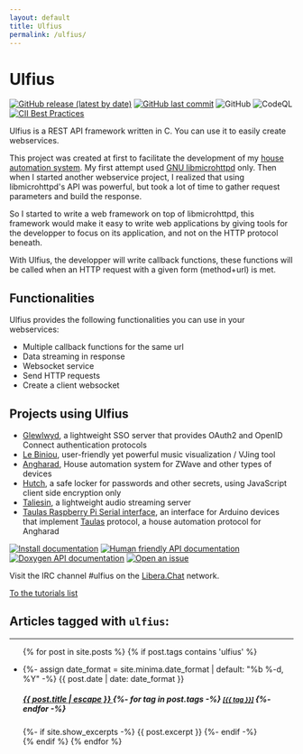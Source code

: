 ```yaml
---
layout: default
title: Ulfius
permalink: /ulfius/
---
```


# Ulfius

[![GitHub release (latest by date)](https://img.shields.io/github/v/release/babelouest/ulfius?style=plastic)](https://github.com/babelouest/ulfius/releases/latest)
[![GitHub last commit](https://img.shields.io/github/last-commit/babelouest/ulfius)](https://github.com/babelouest/ulfius/)
![GitHub](https://img.shields.io/github/license/babelouest/ulfius?style=plastic)
![CodeQL](https://github.com/babelouest/ulfius/workflows/CodeQL/badge.svg)
[![CII Best Practices](https://bestpractices.coreinfrastructure.org/projects/3195/badge)](https://bestpractices.coreinfrastructure.org/projects/3195)

Ulfius is a REST API framework written in C. You can use it to easily create webservices.

This project was created at first to facilitate the development of my [house automation system](https://github.com/babelouest/angharad). My first attempt used [GNU libmicrohttpd](https://www.gnu.org/software/libmicrohttpd/) only. Then when I started another webservice project, I realized that using libmicrohttpd's API was powerful, but took a lot of time to gather request parameters and build the response.

So I started to write a web framework on top of libmicrohttpd, this framework would make it easy to write web applications by giving tools for the developper to focus on its application, and not on the HTTP protocol beneath.

With Ulfius, the developper will write callback functions, these functions will be called when an HTTP request with a given form (method+url) is met.

## Functionalities

Ulfius provides the following functionalities you can use in your webservices:
- Multiple callback functions for the same url
- Data streaming in response
- Websocket service
- Send HTTP requests
- Create a client websocket

## Projects using Ulfius

- [Glewlwyd](https://github.com/babelouest/glewlwyd), a lightweight SSO server that provides OAuth2 and OpenID Connect authentication protocols
- [Le Biniou](https://biniou.net/), user-friendly yet powerful music visualization / VJing tool
- [Angharad](https://github.com/babelouest/angharad), House automation system for ZWave and other types of devices
- [Hutch](https://github.com/babelouest/hutch), a safe locker for passwords and other secrets, using JavaScript client side encryption only
- [Taliesin](https://github.com/babelouest/taliesin), a lightweight audio streaming server
- [Taulas Raspberry Pi Serial interface](https://github.com/babelouest/taulas/tree/master/taulas_raspberrypi_serial), an interface for Arduino devices that implement [Taulas](https://github.com/babelouest/taulas/) protocol, a house automation protocol for Angharad

[![Install documentation](https://img.shields.io/badge/-Install%20documentation-green)](https://github.com/babelouest/ulfius/blob/master/INSTALL.md)
[![Human friendly API documentation](https://img.shields.io/badge/-Human%20friendly%20API%20documentation-green)](https://github.com/babelouest/ulfius/blob/master/API.md)
[![Doxygen API documentation](https://img.shields.io/badge/-Doxygen%20API%20documentation-green)](https://babelouest.github.io/ulfius/)
[![Open an issue](https://img.shields.io/badge/-Open%20an%20issue-green)](https://github.com/babelouest/ulfius/issues)

Visit the IRC channel #ulfius on the [Libera.​Chat](https://libera.chat/) network.

[To the tutorials list](/ulfius-tutorials)

## Articles tagged with `ulfius`:

<hr/>
<div>
  <ul class="list-group">
  
  {% for post in site.posts %}
    {% if post.tags contains 'ulfius' %}
      <li class="list-group-item">
        {%- assign date_format = site.minima.date_format | default: "%b %-d, %Y" -%}
        <span class="">{{ post.date | date: date_format }}</span>
        <h5>
          <a class="" href="{{ post.url | relative_url }}">
            {{ post.title | escape }}
          </a>
          {%- for tag in post.tags -%}
            <small class="text-muted">
              <a href="/tags/{{ tag }}" class="tag-link">[{{ tag }}]</a>
            </small>
          {%- endfor -%}
        </h5>
        {%- if site.show_excerpts -%}
          {{ post.excerpt }}
        {%- endif -%}
      </li>
    {% endif %}
  {% endfor %}
  
  </ul>

</div>
